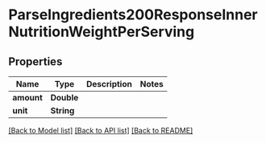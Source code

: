 # ParseIngredients200ResponseInnerNutritionWeightPerServing

## Properties
Name | Type | Description | Notes
------------ | ------------- | ------------- | -------------
**amount** | **Double** |  | 
**unit** | **String** |  | 

[[Back to Model list]](../README.md#documentation-for-models) [[Back to API list]](../README.md#documentation-for-api-endpoints) [[Back to README]](../README.md)


